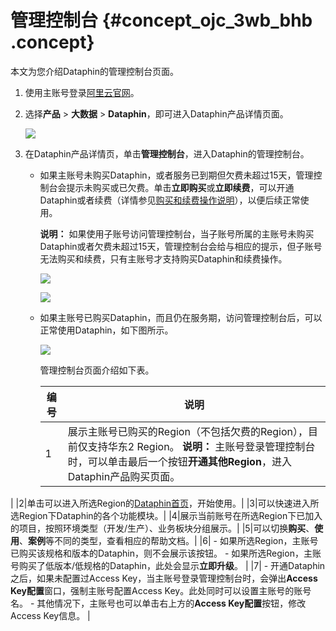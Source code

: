 # 管理控制台 {#concept_ojc_3wb_bhb .concept}

本文为您介绍Dataphin的管理控制台页面。

1.  使用主账号登录[阿里云官网](https://www.aliyun.com)。
2.  选择**产品** \> **大数据** \> **Dataphin**，即可进入Dataphin产品详情页面。

    ![](http://static-aliyun-doc.oss-cn-hangzhou.aliyuncs.com/assets/img/136245/155599238142007_zh-CN.png)

3.  在Dataphin产品详情页，单击**管理控制台**，进入Dataphin的管理控制台。
    -   如果主账号未购买Dataphin，或者服务已到期但欠费未超过15天，管理控制台会提示未购买或已欠费。单击**立即购买**或**立即续费**，可以开通Dataphin或者续费（详情参见[购买和续费操作说明](../../../../cn.zh-CN/产品定价/购买和续费操作说明.md#)），以便后续正常使用。

        **说明：** 如果使用子账号访问管理控制台，当子账号所属的主账号未购买Dataphin或者欠费未超过15天，管理控制台会给与相应的提示，但子账号无法购买和续费，只有主账号才支持购买Dataphin和续费操作。

        ![](http://static-aliyun-doc.oss-cn-hangzhou.aliyuncs.com/assets/img/136245/155599238242010_zh-CN.png)

        ![](http://static-aliyun-doc.oss-cn-hangzhou.aliyuncs.com/assets/img/136245/155599238242011_zh-CN.png)

    -   如果主账号已购买Dataphin，而且仍在服务期，访问管理控制台后，可以正常使用Dataphin，如下图所示。

        ![](http://static-aliyun-doc.oss-cn-hangzhou.aliyuncs.com/assets/img/136245/155599238242015_zh-CN.png)

        管理控制台页面介绍如下表。

        |编号|说明|
        |--|--|
        |1|展示主账号已购买的Region（不包括欠费的Region），目前仅支持华东2 Region。 **说明：** 主账号登录管理控制台时，可以单击最后一个按钮**开通其他Region**，进入Dataphin产品购买页面。

 |
        |2|单击可以进入所选Region的[Dataphin首页](cn.zh-CN/用户指南/界面引导/Dataphin首页.md#)，开始使用。|
        |3|可以快速进入所选Region下Dataphin的各个功能模块。|
        |4|展示当前账号在所选Region下已加入的项目，按照环境类型（开发/生产）、业务板块分组展示。|
        |5|可以切换**购买**、**使用**、**案例**等不同的类型，查看相应的帮助文档。|
        |6|         -   如果所选Region，主账号已购买该规格和版本的Dataphin，则不会展示该按钮。
        -   如果所选Region，主账号购买了低版本/低规格的Dataphin，此处会显示**立即升级**。
 |
        |7|         -   开通Dataphin之后，如果未配置过Access Key，当主账号登录管理控制台时，会弹出**Access Key配置**窗口，强制主账号配置Access Key。此处同时可以设置主账号的账号名。
        -   其他情况下，主账号也可以单击右上方的**Access Key配置**按钮，修改Access Key信息。
 |


